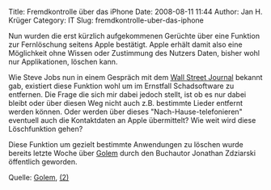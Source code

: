 Title: Fremdkontrolle über das iPhone
Date: 2008-08-11 11:44
Author: Jan H. Krüger
Category: IT
Slug: fremdkontrolle-uber-das-iphone

Nun wurden die erst kürzlich aufgekommenen Gerüchte über eine Funktion
zur Fernlöschung seitens Apple bestätigt. Apple erhält damit also eine
Möglichkeit ohne Wissen oder Zustimmung des Nutzers Daten, bisher wohl
nur Applikationen, löschen kann.  
  
Wie Steve Jobs nun in einem Gespräch mit dem [Wall Street
Journal][]<span> bekannt gab, </span><span>existiert diese Funktion wohl
um im Ernstfall Schadsoftware zu entfernen. Die Frage die sich mir dabei
jedoch stellt, ist ob es nur dabei bleibt oder über diesen Weg nicht
auch z.B. bestimmte Lieder entfernt werden können. Oder werden über
dieses "Nach-Hause-telefonieren" eventuell auch die Kontaktdaten an
Apple übermittelt? Wie weit wird diese Löschfunktion gehen?</span>  
  
Diese Funktion um gezielt bestimmte Anwendungen zu löschen wurde bereits
letzte Woche über [Golem][] durch den Buchautor Jonathan Zdziarski
öffentlich geworden.  
  
Quelle: [Golem][1], [(2)][Golem]

  [Wall Street Journal]: http://online.wsj.com/article/SB121842341491928977.html
  [Golem]: http://www.golem.de/0808/61589.html
  [1]: http://www.golem.de/0808/61638.html
